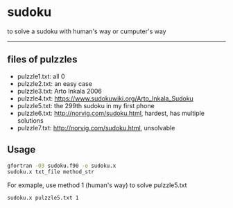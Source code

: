# sudoku
to solve a sudoku with human's way or cumputer's way

-----------------------------
## files of pulzzles
* pulzzle1.txt: all 0
* pulzzle2.txt: an easy case
* pulzzle3.txt: Arto Inkala 2006
* pulzzle4.txt: https://www.sudokuwiki.org/Arto_Inkala_Sudoku
* pulzzle5.txt: the 299th sudoku in my first phone
* pulzzle6.txt: http://norvig.com/sudoku.html, hardest, has multiple solutions
* pulzzle7.txt: http://norvig.com/sudoku.html, unsolvable

## Usage
```bash
gfortran -O3 sudoku.f90 -o sudoku.x
sudoku.x txt_file method_str
```

For exmaple, use method 1 (human's way) to solve pulzzle5.txt
```bash
sudoku.x pulzzle5.txt 1
```
